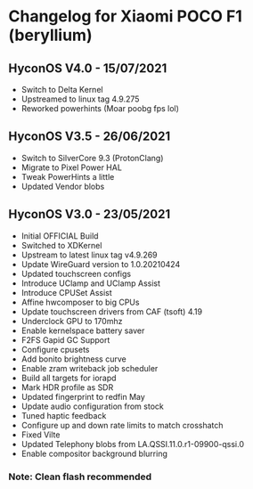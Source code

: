 # Changelog for Xiaomi POCO F1 (beryllium)

## HyconOS V4.0 - 15/07/2021
- Switch to Delta Kernel
- Upstreamed to linux tag 4.9.275
- Reworked powerhints (Moar poobg fps lol)

## HyconOS V3.5 - 26/06/2021
- Switch to SilverCore 9.3 (ProtonClang)
- Migrate to Pixel Power HAL
- Tweak PowerHints a little
- Updated Vendor blobs

## HyconOS V3.0 - 23/05/2021
- Initial OFFICIAL Build
- Switched to XDKernel
- Upstream to latest linux tag v4.9.269
- Update WireGuard version to 1.0.20210424
- Updated touchscreen configs
- Introduce UClamp and UClamp Assist
- Introduce CPUSet Assist
- Affine hwcomposer to big CPUs
- Update touchscreen drivers from CAF (tsoft) 4.19
- Underclock GPU to 170mhz
- Enable kernelspace battery saver
- F2FS Gapid GC Support
- Configure cpusets
- Add bonito brightness curve
- Enable zram writeback job scheduler
- Build all targets for iorapd
- Mark HDR profile as SDR
- Updated fingerprint to redfin May
- Update audio configuration from stock
- Tuned haptic feedback
- Configure up and down rate limits to match crosshatch
- Fixed Vilte
- Updated Telephony blobs from LA.QSSI.11.0.r1-09900-qssi.0
- Enable compositor background blurring
### Note: Clean flash recommended

